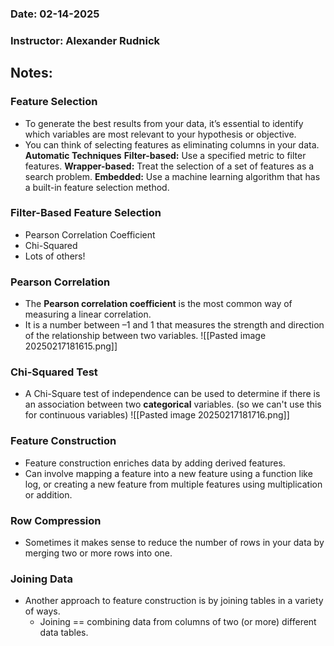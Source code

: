 ### Date: 02-14-2025
### Instructor: Alexander Rudnick


## Notes:

### Feature Selection
- To generate the best results from your data, it’s essential to identify which variables are most relevant to your hypothesis or objective.
- You can think of selecting features as eliminating columns in your data.
**Automatic Techniques**
	**Filter-based:** Use a specified metric to filter features. 
	**Wrapper-based:** Treat the selection of a set of features as a search problem. 
	**Embedded:** Use a machine learning algorithm that has a built-in feature selection method.

### Filter-Based Feature Selection
- Pearson Correlation Coefficient
- Chi-Squared
- Lots of others!

### Pearson Correlation
- The **Pearson correlation coefficient** is the most common way of measuring a linear correlation. 
- It is a number between –1 and 1 that measures the strength and direction of the relationship between two variables.
![[Pasted image 20250217181615.png]]

### Chi-Squared Test
- A Chi-Square test of independence can be used to determine if there is an association between two **categorical** variables.  (so we can't use this for continuous variables)
![[Pasted image 20250217181716.png]]

### Feature Construction
- Feature construction enriches data by adding derived features.
- Can involve mapping a feature into a new feature using a function like log, or creating a new feature from multiple features using multiplication or addition.

### Row Compression
- Sometimes it makes sense to reduce the number of rows in your data by merging two or more rows into one.

### Joining Data
- Another approach to feature construction is by joining tables in a variety of ways.
	- Joining == combining data from columns of two (or more) different data tables.

